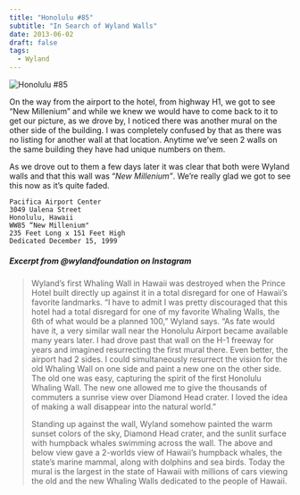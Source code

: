 ```yaml
---
title: "Honolulu #85"
subtitle: "In Search of Wyland Walls"
date: 2013-06-02
draft: false
tags:
  - Wyland
---
```


![Honolulu #85](../images/85a-honolulu.jpg)


On the way from the airport to the hotel, from highway H1, we got to see “New Millenium” and while we knew we would have to come back to it to get our picture, as we drove by, I noticed there was another mural on the other side of the building. I was completely confused by that as there was no listing for another wall at that location. Anytime we’ve seen 2 walls on the same building they have had unique numbers on them.

As we drove out to them a few days later it was clear that both were Wyland walls and that this wall was “_New Millenium”_. We’re really glad we got to see this now as it’s quite faded.

```
Pacifica Airport Center
3049 Ualena Street
Honolulu, Hawaii
WW85 “New Millenium"
235 Feet Long x 151 Feet High
Dedicated December 15, 1999
```

#####  Excerpt from @wylandfoundation on Instagram

>Wyland’s first Whaling Wall in Hawaii was destroyed when the Prince Hotel built directly up against it in a total disregard for one of Hawaii’s favorite landmarks. “I have to admit I was pretty discouraged that this hotel had a total disregard for one of my favorite Whaling Walls, the 6th of what would be a planned 100,” Wyland says. “As fate would have it, a very similar wall near the Honolulu Airport became available many years later. I had drove past that wall on the H-1 freeway for years and imagined resurrecting the first mural there. Even better, the airport had 2 sides. I could simultaneously resurrect the vision for the old Whaling Wall on one side and paint a new one on the other side. The old one was easy, capturing the spirit of the first Honolulu Whaling Wall. The new one allowed me to give the thousands of commuters a sunrise view over Diamond Head crater. I loved the idea of making a wall disappear into the natural world.”
>
>Standing up against the wall, Wyland somehow painted the warm sunset colors of the sky, Diamond Head crater, and the sunlit surface with humpback whales swimming across the wall. The above and below view gave a 2-worlds view of Hawaii’s humpback whales, the state’s marine mammal, along with dolphins and sea birds. Today the mural is the largest in the state of Hawaii with millions of cars viewing the old and the new Whaling Walls dedicated to the people of Hawaii.
